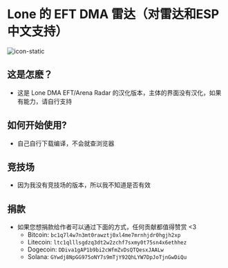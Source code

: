 # Lone 的 EFT DMA 雷达（对雷达和ESP中文支持）

![icon-static](https://github.com/user-attachments/assets/d3bc58ad-a987-4c94-bfe2-dd2236769f19)

## 这是怎麽？
- 这是 Lone DMA EFT/Arena Radar 的汉化版本，主体的界面没有汉化，如果有能力，请自行支持

## 如何开始使用?
- 自己自行下载编译，不会就查浏览器

## 竞技场
- 因为我没有竞技场的版本，所以我不知道是否有效

## 捐款
- 如果您想捐款给作者可以通过下面的方式，任何贡献都值得赞赏 <3
  - Bitcoin: `bc1q7l4w7n3mt0rawztj0xl4me7mrnhjdr0hgjh2xp`
  - Litecoin: `ltc1qlllsgdzq3dt2w2zchf7sxmy0t75sn4x6ethhez`
  - Dogecoin: `DDiva1gAP1b9bi2cWfmZvDsQTQesxJAALw`
  - Solana: `GYwdj8NpGG975oNY7s9mTjY92QhLYW7DpJoTjnGwDiQu`
